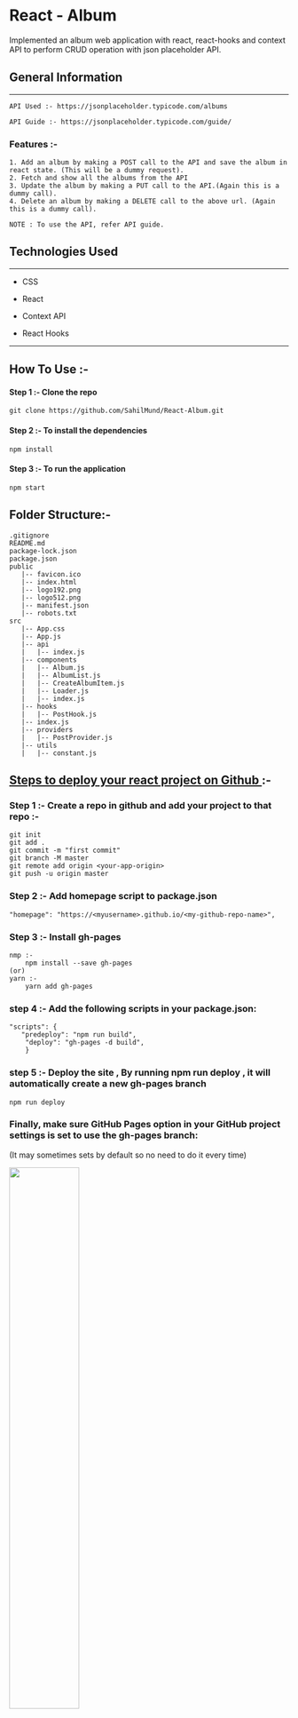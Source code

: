 <h1>React - Album</h1>

<p>Implemented an album web application with react, react-hooks and context API to perform CRUD operation with json placeholder API.</p>

<h2>General Information</h2>
<hr>

```
API Used :- https://jsonplaceholder.typicode.com/albums

API Guide :- https://jsonplaceholder.typicode.com/guide/

```

### Features :-
```
1. Add an album by making a POST call to the API and save the album in react state. (This will be a dummy request).
2. Fetch and show all the albums from the API
3. Update the album by making a PUT call to the API.(Again this is a dummy call).
4. Delete an album by making a DELETE call to the above url. (Again this is a dummy call).

NOTE : To use the API, refer API guide.
```



</ol><h2>Technologies Used</h2>
<hr><ul>
<li>CSS</li>
</ul><ul>
<li>React</li>
</ul><ul>
<li>Context API</li>
</ul><ul>
<li>React Hooks</li>
</ul>

<hr>

## How To Use :-

####    Step 1 :-  Clone the repo
 
 ```
git clone https://github.com/SahilMund/React-Album.git
 ```
####    Step 2 :- To install the dependencies

```
npm install
```

#### Step 3 :- To run the application
```
npm start
```


## Folder Structure:-
```
.gitignore
README.md
package-lock.json
package.json
public
   |-- favicon.ico
   |-- index.html
   |-- logo192.png
   |-- logo512.png
   |-- manifest.json
   |-- robots.txt
src
   |-- App.css
   |-- App.js
   |-- api
   |   |-- index.js
   |-- components
   |   |-- Album.js
   |   |-- AlbumList.js
   |   |-- CreateAlbumItem.js
   |   |-- Loader.js
   |   |-- index.js
   |-- hooks
   |   |-- PostHook.js
   |-- index.js
   |-- providers
   |   |-- PostProvider.js
   |-- utils
   |   |-- constant.js
```


## <u> Steps to deploy your react project on Github </u> :-

###  Step 1 :- Create a repo in github and add your project to that repo :-

 ```
 git init
 git add .
 git commit -m "first commit"
 git branch -M master
 git remote add origin <your-app-origin>
 git push -u origin master
 ```

###  Step 2 :-  Add homepage script to package.json

```
"homepage": "https://<myusername>.github.io/<my-github-repo-name>",
```
### Step 3 :- Install gh-pages
```
nmp :-
    npm install --save gh-pages
(or)
yarn :-
    yarn add gh-pages
```

### step 4 :-    Add the following scripts in your package.json:
```
"scripts": {
   "predeploy": "npm run build",
    "deploy": "gh-pages -d build",
    }
```

### step 5 :-  Deploy the site , By running npm run deploy , it will automatically create a new gh-pages branch
```
npm run deploy
```


### Finally, make sure GitHub Pages option in your GitHub project settings is set to use the gh-pages branch:

<p> (It may sometimes sets by default so no need to do it every time) </p>

<img alt="" src="https://i.imgur.com/HUjEr9l.png" width="50%" height="50%">

